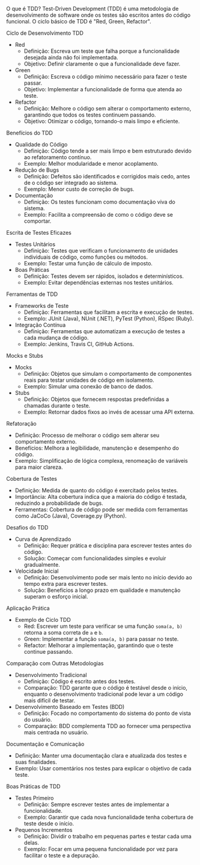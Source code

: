 
O que é TDD?
Test-Driven Development (TDD) é uma metodologia de desenvolvimento de software onde os testes são escritos antes do código funcional. O ciclo básico de TDD é "Red, Green, Refactor".

Ciclo de Desenvolvimento TDD
- Red
  - Definição: Escreva um teste que falha porque a funcionalidade desejada ainda não foi implementada.
  - Objetivo: Definir claramente o que a funcionalidade deve fazer.
- Green
  - Definição: Escreva o código mínimo necessário para fazer o teste passar.
  - Objetivo: Implementar a funcionalidade de forma que atenda ao teste.
- Refactor
  - Definição: Melhore o código sem alterar o comportamento externo, garantindo que todos os testes continuem passando.
  - Objetivo: Otimizar o código, tornando-o mais limpo e eficiente.

Benefícios do TDD
- Qualidade do Código
  - Definição: Código tende a ser mais limpo e bem estruturado devido ao refatoramento contínuo.
  - Exemplo: Melhor modularidade e menor acoplamento.
- Redução de Bugs
  - Definição: Defeitos são identificados e corrigidos mais cedo, antes de o código ser integrado ao sistema.
  - Exemplo: Menor custo de correção de bugs.
- Documentação
  - Definição: Os testes funcionam como documentação viva do sistema.
  - Exemplo: Facilita a compreensão de como o código deve se comportar.

Escrita de Testes Eficazes
- Testes Unitários
  - Definição: Testes que verificam o funcionamento de unidades individuais de código, como funções ou métodos.
  - Exemplo: Testar uma função de cálculo de imposto.
- Boas Práticas
  - Definição: Testes devem ser rápidos, isolados e determinísticos.
  - Exemplo: Evitar dependências externas nos testes unitários.

Ferramentas de TDD
- Frameworks de Teste
  - Definição: Ferramentas que facilitam a escrita e execução de testes.
  - Exemplo: JUnit (Java), NUnit (.NET), PyTest (Python), RSpec (Ruby).
- Integração Contínua
  - Definição: Ferramentas que automatizam a execução de testes a cada mudança de código.
  - Exemplo: Jenkins, Travis CI, GitHub Actions.

Mocks e Stubs
- Mocks
  - Definição: Objetos que simulam o comportamento de componentes reais para testar unidades de código em isolamento.
  - Exemplo: Simular uma conexão de banco de dados.
- Stubs
  - Definição: Objetos que fornecem respostas predefinidas a chamadas durante o teste.
  - Exemplo: Retornar dados fixos ao invés de acessar uma API externa.

Refatoração
- Definição: Processo de melhorar o código sem alterar seu comportamento externo.
- Benefícios: Melhora a legibilidade, manutenção e desempenho do código.
- Exemplo: Simplificação de lógica complexa, renomeação de variáveis para maior clareza.

Cobertura de Testes
- Definição: Medida de quanto do código é exercitado pelos testes.
- Importância: Alta cobertura indica que a maioria do código é testada, reduzindo a probabilidade de bugs.
- Ferramentas: Cobertura de código pode ser medida com ferramentas como JaCoCo (Java), Coverage.py (Python).

Desafios do TDD
- Curva de Aprendizado
  - Definição: Requer prática e disciplina para escrever testes antes do código.
  - Solução: Começar com funcionalidades simples e evoluir gradualmente.
- Velocidade Inicial
  - Definição: Desenvolvimento pode ser mais lento no início devido ao tempo extra para escrever testes.
  - Solução: Benefícios a longo prazo em qualidade e manutenção superam o esforço inicial.

Aplicação Prática
- Exemplo de Ciclo TDD
  - Red: Escrever um teste para verificar se uma função `soma(a, b)` retorna a soma correta de `a` e `b`.
  - Green: Implementar a função `soma(a, b)` para passar no teste.
  - Refactor: Melhorar a implementação, garantindo que o teste continue passando.

Comparação com Outras Metodologias
- Desenvolvimento Tradicional
  - Definição: Código é escrito antes dos testes.
  - Comparação: TDD garante que o código é testável desde o início, enquanto o desenvolvimento tradicional pode levar a um código mais difícil de testar.
- Desenvolvimento Baseado em Testes (BDD)
  - Definição: Focado no comportamento do sistema do ponto de vista do usuário.
  - Comparação: BDD complementa TDD ao fornecer uma perspectiva mais centrada no usuário.

Documentação e Comunicação
- Definição: Manter uma documentação clara e atualizada dos testes e suas finalidades.
- Exemplo: Usar comentários nos testes para explicar o objetivo de cada teste.

Boas Práticas de TDD
- Testes Primeiro
  - Definição: Sempre escrever testes antes de implementar a funcionalidade.
  - Exemplo: Garantir que cada nova funcionalidade tenha cobertura de teste desde o início.
- Pequenos Incrementos
  - Definição: Dividir o trabalho em pequenas partes e testar cada uma delas.
  - Exemplo: Focar em uma pequena funcionalidade por vez para facilitar o teste e a depuração.

